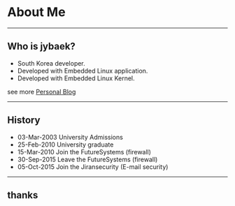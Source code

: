 # About Me

----
## Who is jybaek?
* South Korea developer. 
* Developed with Embedded Linux application. 
* Developed with Embedded Linux Kernel.

see more [Personal Blog](http://jybaek.tistory.com/)

----
## History
* 03-Mar-2003 University Admissions
* 25-Feb-2010 University graduate
* 15-Mar-2010 Join the FutureSystems (firewall)
* 30-Sep-2015 Leave the FutureSystems (firewall)
* 05-Oct-2015 Join the Jiransecurity (E-mail security)

----
## thanks

